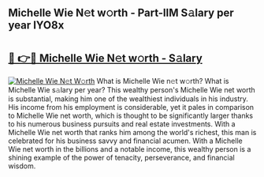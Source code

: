 ## Michelle Wie N𝚎t w𝚘rth - Part-lIM S𝚊lary per year IYO8x

# <h2><a href="http://gc23zp.nevu.top/?p=Michelle+Wie">🔗 👉🔴 Michelle Wie N𝚎t w𝚘rth - S𝚊lary</a></h2>

[![Michelle Wie N𝚎t W𝚘rth](https://i.imgur.com/Oavwk0R.jpeg)](http://gc23zp.nevu.top/?p=Michelle+Wie)
What is Michelle Wie n𝚎t w𝚘rth? What is Michelle Wie s𝚊lary per year?
This wealthy person's Michelle Wie net worth is substantial, making him one of the wealthiest individuals in his industry. His income from his employment is considerable, yet it pales in comparison to Michelle Wie net worth, which is thought to be significantly larger thanks to his numerous business pursuits and real estate investments. With a Michelle Wie net worth that ranks him among the world's richest, this man is celebrated for his business savvy and financial acumen. With a Michelle Wie net worth in the billions and a notable income, this wealthy person is a shining example of the power of tenacity, perseverance, and financial wisdom.
